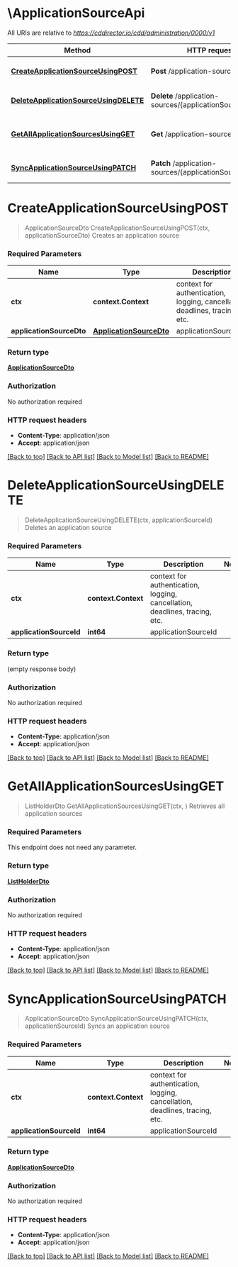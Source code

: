 # \ApplicationSourceApi

All URIs are relative to *https://cddirector.io/cdd/administration/0000/v1*

Method | HTTP request | Description
------------- | ------------- | -------------
[**CreateApplicationSourceUsingPOST**](ApplicationSourceApi.md#CreateApplicationSourceUsingPOST) | **Post** /application-sources | Creates an application source
[**DeleteApplicationSourceUsingDELETE**](ApplicationSourceApi.md#DeleteApplicationSourceUsingDELETE) | **Delete** /application-sources/{applicationSourceId} | Deletes an application source
[**GetAllApplicationSourcesUsingGET**](ApplicationSourceApi.md#GetAllApplicationSourcesUsingGET) | **Get** /application-sources | Retrieves all application sources
[**SyncApplicationSourceUsingPATCH**](ApplicationSourceApi.md#SyncApplicationSourceUsingPATCH) | **Patch** /application-sources/{applicationSourceId}/sync | Syncs an application source


# **CreateApplicationSourceUsingPOST**
> ApplicationSourceDto CreateApplicationSourceUsingPOST(ctx, applicationSourceDto)
Creates an application source

### Required Parameters

Name | Type | Description  | Notes
------------- | ------------- | ------------- | -------------
 **ctx** | **context.Context** | context for authentication, logging, cancellation, deadlines, tracing, etc.
  **applicationSourceDto** | [**ApplicationSourceDto**](ApplicationSourceDto.md)| applicationSourceDto | 

### Return type

[**ApplicationSourceDto**](ApplicationSourceDto.md)

### Authorization

No authorization required

### HTTP request headers

 - **Content-Type**: application/json
 - **Accept**: application/json

[[Back to top]](#) [[Back to API list]](../README.md#documentation-for-api-endpoints) [[Back to Model list]](../README.md#documentation-for-models) [[Back to README]](../README.md)

# **DeleteApplicationSourceUsingDELETE**
> DeleteApplicationSourceUsingDELETE(ctx, applicationSourceId)
Deletes an application source

### Required Parameters

Name | Type | Description  | Notes
------------- | ------------- | ------------- | -------------
 **ctx** | **context.Context** | context for authentication, logging, cancellation, deadlines, tracing, etc.
  **applicationSourceId** | **int64**| applicationSourceId | 

### Return type

 (empty response body)

### Authorization

No authorization required

### HTTP request headers

 - **Content-Type**: application/json
 - **Accept**: application/json

[[Back to top]](#) [[Back to API list]](../README.md#documentation-for-api-endpoints) [[Back to Model list]](../README.md#documentation-for-models) [[Back to README]](../README.md)

# **GetAllApplicationSourcesUsingGET**
> ListHolderDto GetAllApplicationSourcesUsingGET(ctx, )
Retrieves all application sources

### Required Parameters
This endpoint does not need any parameter.

### Return type

[**ListHolderDto**](ListHolderDto.md)

### Authorization

No authorization required

### HTTP request headers

 - **Content-Type**: application/json
 - **Accept**: application/json

[[Back to top]](#) [[Back to API list]](../README.md#documentation-for-api-endpoints) [[Back to Model list]](../README.md#documentation-for-models) [[Back to README]](../README.md)

# **SyncApplicationSourceUsingPATCH**
> ApplicationSourceDto SyncApplicationSourceUsingPATCH(ctx, applicationSourceId)
Syncs an application source

### Required Parameters

Name | Type | Description  | Notes
------------- | ------------- | ------------- | -------------
 **ctx** | **context.Context** | context for authentication, logging, cancellation, deadlines, tracing, etc.
  **applicationSourceId** | **int64**| applicationSourceId | 

### Return type

[**ApplicationSourceDto**](ApplicationSourceDto.md)

### Authorization

No authorization required

### HTTP request headers

 - **Content-Type**: application/json
 - **Accept**: application/json

[[Back to top]](#) [[Back to API list]](../README.md#documentation-for-api-endpoints) [[Back to Model list]](../README.md#documentation-for-models) [[Back to README]](../README.md)

